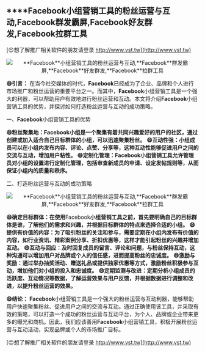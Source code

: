 ## ****Facebook**小组营销工具的粉丝运营与互动,**Facebook**群发霸屏,**Facebook**好友群发,**Facebook**拉群工具**

[😍想了解推广相关软件的朋友请登录 http://www.vst.tw](http://www.vst.tw)

 <center><img src="https://vst.tw/MP4/tuiguang/png/2.png" alt="**Facebook**小组营销工具的粉丝运营与互动,**Facebook**群发霸屏,**Facebook**好友群发,**Facebook**拉群工具"></center>

**😄引言：**
在当今社交媒体的时代，**Facebook**已经成为了企业、品牌和个人进行市场推广和粉丝运营的重要平台之一。而其中，**Facebook**小组营销工具是一个强大的利器，可以帮助用户有效地进行粉丝运营和互动。本文将介绍**Facebook**小组营销工具的优势，并探讨如何打造粉丝运营与互动的成功策略。

一、**Facebook**小组营销工具的优势

**😄粉丝聚集地：**Facebook**小组是一个聚集有着共同兴趣爱好的用户的社区，通过创建或加入适合自己目标群体的小组，可以迅速聚集粉丝。**
**😄互动性强：小组成员可以在小组内发布内容、评论、点赞、分享等，这种互动性能够促进用户之间的交流与互动，增加用户粘性。**
**😄定制化管理：**Facebook**小组营销工具允许管理员对小组的设置进行定制化管理，包括审查新成员的申请、设定发帖规则等，从而保证小组内的质量和秩序。**

二、打造粉丝运营与互动的成功策略

 <center><img src="https://vst.tw/MP4/tuiguang/png/1.png" alt="**Facebook**小组营销工具的粉丝运营与互动,**Facebook**群发霸屏,**Facebook**好友群发,**Facebook**拉群工具"></center>

**😄确定目标群体：在使用**Facebook**小组营销工具之前，首先要明确自己的目标群体是谁，了解他们的需求和兴趣，并根据目标群体的特点来选择合适的小组。**
**😄提供有价值的内容：为了吸引粉丝的关注和参与，需要定期在小组内发布有价值的内容，如行业资讯、精彩案例分享、折扣优惠等，这样才能引起粉丝的兴趣并增加互动。**
**😄互动与回应：及时回复成员的留言、评论和问题，与粉丝保持互动，这种沟通可以增加用户对品牌或个人的信任感，进而提高粉丝的忠诚度。**
**😄激励与奖励：通过举办抽奖活动、赠送礼品或提供独家优惠等方式，激励粉丝积极参与互动，增加他们对小组的投入和忠诚度。**
**😄定期监测与改进：定期分析小组成员的活跃度、互动情况等数据，了解运营效果与用户反馈，并根据数据进行调整和改进，以提升粉丝运营的效果。**

**😄结论：**
**Facebook**小组营销工具是一个强大的粉丝运营与互动利器，能够帮助用户快速聚集粉丝、促进用户之间的交流与互动。通过正确使用该工具，并采取有效的策略，可以打造一个成功的粉丝运营与互动平台，为个人、品牌或企业带来更多的曝光和商机。因此，我们应该善用**Facebook**小组营销工具，积极开展粉丝运营与互动活动，实现品牌或个人的市场推广目标。

[😍想了解推广相关软件的朋友请登录 http://www.vst.tw](http://www.vst.tw)




